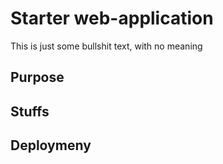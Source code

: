 # Starter web-application

This is just some bullshit text, with no meaning
## Purpose

## Stuffs

## Deploymeny